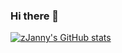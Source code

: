 ### Hi there 👋

[![zJanny's GitHub stats](https://github-readme-stats.vercel.app/api?username=zJanny)](https://github.com/anuraghazra/github-readme-stats)
